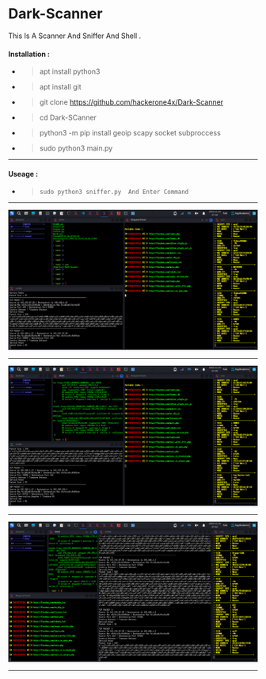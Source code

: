 # Dark-Scanner
This Is A Scanner And Sniffer And Shell . 
#### Installation :
- >   apt install python3 
- >   apt install git 
- >   git clone https://github.com/hackerone4x/Dark-Scanner
- >   cd Dark-SCanner
- >   python3 -m pip install geoip scapy socket subproccess
- >   sudo python3 main.py
________________________________________________________________________________________________________________________________________________ 
#### Useage :
- >     sudo python3 sniffer.py  And Enter Command  
 _______________________________________________________________________________________________________________________________________________
 

 ![Screenshot](Screen1.png)
 _______________________________________________________________________________________________________________________________________________


![Screenshot1](Screen2.png)
 _______________________________________________________________________________________________________________________________________________


![Screenshot](Screen3.png)
 _______________________________________________________________________________________________________________________________________________
 


